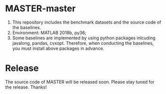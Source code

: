 # MASTER-master

1. This repository includes the benchmark datasets and the source code of the baselines.
2. Environment: MATLAB 2018b, py36;
3. Some baselines are implemented by using python packages inlcuding javalong, pandas, cvxopt. Therefore, when conducting the baselines, you must install above packages in advance.  

# Release
The source code of MASTER will be released soon. Please stay tuned for the release. Thanks!
